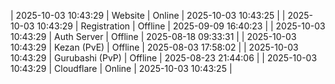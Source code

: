 | 2025-10-03 10:43:29 | Website | Online | 2025-10-03 10:43:25 |
| 2025-10-03 10:43:29 | Registration | Offline | 2025-09-09 16:40:23 |
| 2025-10-03 10:43:29 | Auth Server | Offline | 2025-08-18 09:33:31 |
| 2025-10-03 10:43:29 | Kezan (PvE) | Offline | 2025-08-03 17:58:02 |
| 2025-10-03 10:43:29 | Gurubashi (PvP) | Offline | 2025-08-23 21:44:06 |
| 2025-10-03 10:43:29 | Cloudflare | Online | 2025-10-03 10:43:25 |
